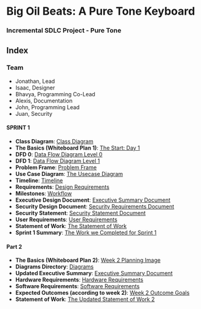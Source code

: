 # Big Oil Beats: A Pure Tone Keyboard
### Incremental SDLC Project - Pure Tone 

## Index
### Team
- Jonathan, Lead
- Isaac, Designer
- Bhavya, Programming Co-Lead
- Alexis, Documentation
- John, Programming Lead
- Juan, Security
  
#### SPRINT 1
- **Class Diagram**:  [Class Diagram](https://github.com/JGPerks/Pure-Tone/blob/35f01fc2742b944aed5686a0ac4f176311d255cf/DESIGN/BOB%20Class%20Diagram.png) <br>
- **The Basics (Whiteboard Plan 1)**:  [The Start: Day 1](https://github.com/JGPerks/Pure-Tone/blob/eb7ab7163cbee6d4977899e5035022727306a3c7/DOCUMENTATION%20/Sprint%201%20Uploads/WhiteboardPlan4-22.jpg) <br>
- **DFD 0**:  [Data Flow Diagram Level 0](https://github.com/JGPerks/Pure-Tone/blob/35f01fc2742b944aed5686a0ac4f176311d255cf/DESIGN/BOB%20DFD%20Level%200.png) <br>
- **DFD 1**:  [Data Flow Diagram Level 1](https://github.com/JGPerks/Pure-Tone/blob/35f01fc2742b944aed5686a0ac4f176311d255cf/DESIGN/BOB%20DFD%20Level%201.png) <br>
- **Problem Frame**:  [Problem Frame](https://github.com/JGPerks/Pure-Tone/blob/0d369f43c79cca8d819723ef2e5adfb34342f564/DESIGN/BOB%20Problem%20Frame.png) <br>
- **Use Case Diagram**:  [The Usecase Diagram](https://github.com/JGPerks/Pure-Tone/blob/0d369f43c79cca8d819723ef2e5adfb34342f564/DESIGN/Use%20Case%20Diagram.png) <br>
- **Timeline**:  [Timeline](https://github.com/JGPerks/Pure-Tone/blob/a0a6a8e8bd5c6dd491517dba660b6ea7ab47194a/DOCUMENTATION%20/Sprint%201%20Uploads/IncrementalTimeline.pdf) <br>
- **Requirements**:  [Design Requirements](https://github.com/JGPerks/Pure-Tone/blob/eb7ab7163cbee6d4977899e5035022727306a3c7/DESIGN%20/Initial%20design%20concept.md) <br>
- **Milestones**:  [Workflow](https://github.com/JGPerks/Pure-Tone/blob/ad1184739d1b4a7d11ef362f29b7a21836893ec7/DOCUMENTATION/Sprint%201/Milestones.md)
- **Executive Design Document**:  [Executive Summary Document](https://github.com/JGPerks/Pure-Tone/blob/eb7ab7163cbee6d4977899e5035022727306a3c7/DOCUMENTATION%20/Sprint%201%20/Executive%20Summary.md) <br>
- **Security Design Document**:  [Security Requirements Document](https://github.com/JGPerks/Pure-Tone/blob/031284b0a2e8796da71fb1cfb716db0b33e62a31/DOCUMENTATION/Sprint%201/SecurityRequirements.md) <br>
- **Security Statement**: [Security Statement Document](https://github.com/JGPerks/Pure-Tone/blob/19b2f89487fb8736411e0419b0052e9e3af09ce9/DOCUMENTATION/Sprint%201/SecurityStatement.md)
- **User Requirements**: [User Requirements](https://github.com/JGPerks/Pure-Tone/blob/19b2f89487fb8736411e0419b0052e9e3af09ce9/DOCUMENTATION/Sprint%201/UserRequirements.md)
- **Statement of Work**: [The Statement of Work](https://github.com/JGPerks/Pure-Tone/blob/19b2f89487fb8736411e0419b0052e9e3af09ce9/DOCUMENTATION/Sprint%201/Statement%20of%20Work.md)
- **Sprint 1 Summary**: [The Work we Completed for Sprint 1](https://github.com/JGPerks/Pure-Tone/blob/f409d304f65b36b8fc343aa2a892eee7bcc1dc38/DOCUMENTATION/Sprint%201/Sprint1Summary.md)

#### Part 2
- **The Basics (Whiteboard Plan 2)**:  [Week 2 Planning Image](https://github.com/JGPerks/Pure-Tone/blob/f409d304f65b36b8fc343aa2a892eee7bcc1dc38/DOCUMENTATION/Sprint%202/Sprint2Image.jpg) <br>
- **Diagrams Directory**:  [Diagrams]() <br>
- **Updated Executive Summary**:  [Executive Summary Document](https://github.com/JGPerks/Pure-Tone/blob/3cb2f3cc8e1ec03c04e25a11251eea62e16a674f/DOCUMENTATION/Sprint%202/ExecutiveSummary.md) <br>
- **Hardware Requirements**:  [Hardware Requirements](https://github.com/JGPerks/Pure-Tone/blob/3cb2f3cc8e1ec03c04e25a11251eea62e16a674f/DOCUMENTATION/Sprint%202/Hardware%20Requirements.md) <br>
- **Software Requirements**:  [Software Requirements](https://github.com/JGPerks/Pure-Tone/blob/3cb2f3cc8e1ec03c04e25a11251eea62e16a674f/DOCUMENTATION/Sprint%202/Software%20Requirements.md) <br>
- **Expected Outcomes (according to week 2)**:  [Week 2 Outcome Goals](https://github.com/JGPerks/Pure-Tone/blob/3cb2f3cc8e1ec03c04e25a11251eea62e16a674f/DOCUMENTATION/Sprint%202/Outcome%20Summary.md) <br>
- **Statement of Work**: [The Updated Statement of Work 2](https://github.com/JGPerks/Pure-Tone/blob/3cb2f3cc8e1ec03c04e25a11251eea62e16a674f/DOCUMENTATION/Sprint%202/Statement%20of%20Work.md)
